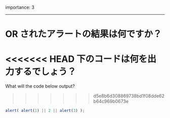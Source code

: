 importance: 3

---

# OR されたアラートの結果は何ですか？

<<<<<<< HEAD
下のコードは何を出力するでしょう？
=======
What will the code below output?
>>>>>>> d5e8b6d308869738bd1f08dde62b64c969b0673e

```js
alert( alert(1) || 2 || alert(3) );
```
